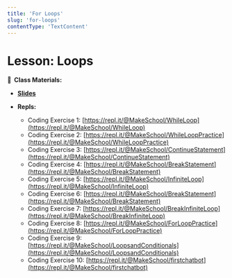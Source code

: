 ```yaml
---
title: 'For Loops'
slug: 'for-loops'
contentType: 'TextContent'
---
```


<!-- .slide: data-background="./Images/header.svg" data-background-repeat="none" data-background-size="40% 40%" data-background-position="center 10%" class="header" -->

# Lesson: Loops

<!-- Put a link to the slides so that students can find them -->

**📝 &nbsp;Class Materials:**

<!-- Put a link to the slides -->

- [**Slides**](https://docs.google.com/presentation/d/1XVe5jb5-aqiaMrO7FNPgdo30suYlYq13Q5zNgQBaP0g/edit?usp=sharing)

- **Repls:**

  - Coding Exercise 1:
    [https://repl.it/@MakeSchool/WhileLoop](https://repl.it/@MakeSchool/WhileLoop)
  - Coding Exercise 2:
    [https://repl.it/@MakeSchool/WhileLoopPractice](https://repl.it/@MakeSchool/WhileLoopPractice)
  - Coding Exercise 3:
    [https://repl.it/@MakeSchool/ContinueStatement](https://repl.it/@MakeSchool/ContinueStatement)
  - Coding Exercise 4:
    [https://repl.it/@MakeSchool/BreakStatement](https://repl.it/@MakeSchool/BreakStatement)
  - Coding Exercise 5:
    [https://repl.it/@MakeSchool/InfiniteLoop](https://repl.it/@MakeSchool/InfiniteLoop)
  - Coding Exercise 6:
    [https://repl.it/@MakeSchool/BreakStatement](https://repl.it/@MakeSchool/BreakStatement)
  - Coding Exercise 7:
    [https://repl.it/@MakeSchool/BreakInfiniteLoop](https://repl.it/@MakeSchool/BreakInfiniteLoop)
  - Coding Exercise 8:
    [https://repl.it/@MakeSchool/ForLoopPractice](https://repl.it/@MakeSchool/ForLoopPractice)
  - Coding Exercise 9:
    [https://repl.it/@MakeSchool/LoopsandConditionals](https://repl.it/@MakeSchool/LoopsandConditionals)
  - Coding Exercise 10:
    [https://repl.it/@MakeSchool/firstchatbot](https://repl.it/@MakeSchool/firstchatbot)

<!-- > -->
